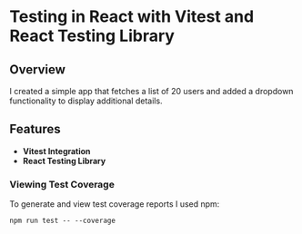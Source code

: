 # Testing in React with Vitest and React Testing Library

## Overview

I created a simple app that fetches a list of 20 users and added a dropdown
functionality to display additional details.

## Features

- **Vitest Integration**
- **React Testing Library**

### Viewing Test Coverage

To generate and view test coverage reports I used npm:

```
npm run test -- --coverage
```
